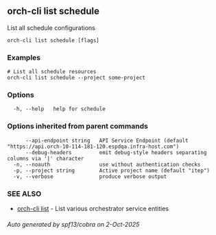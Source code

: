## orch-cli list schedule

List all schedule configurations

```
orch-cli list schedule [flags]
```

### Examples

```
# List all schedule resources
orch-cli list schedule --project some-project

```

### Options

```
  -h, --help   help for schedule
```

### Options inherited from parent commands

```
      --api-endpoint string   API Service Endpoint (default "https://api.orch-10-114-181-120.espdqa.infra-host.com")
      --debug-headers         emit debug-style headers separating columns via '|' character
  -n, --noauth                use without authentication checks
  -p, --project string        Active project name (default "itep")
  -v, --verbose               produce verbose output
```

### SEE ALSO

* [orch-cli list](orch-cli_list.md)	 - List various orchestrator service entities

###### Auto generated by spf13/cobra on 2-Oct-2025
